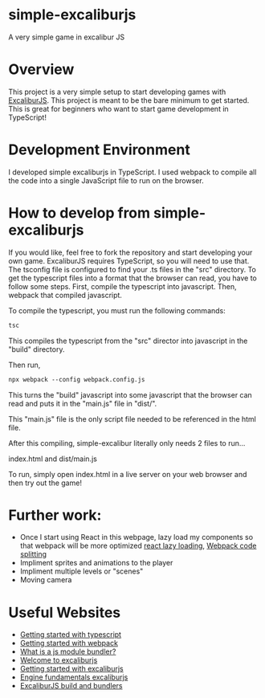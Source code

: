 # simple-excaliburjs
A very simple game in excalibur JS

# Overview
This project is a very simple setup to start developing games with [ExcaliburJS](https://excaliburjs.com/). This project is meant to be the bare minimum to get started. This is great for beginners who want to start game development in TypeScript!

# Development Environment
I developed simple excaliburjs in TypeScript. I used webpack to compile all the code into a single JavaScript file to run on the browser. 

# How to develop from simple-excaliburjs
If you would like, feel free to fork the repository and start developing your own game. ExcaliburJS requires TypeScript, so you will need to use that. The tsconfig file is configured to find your .ts files in the "src" directory. To get the typescript files into a format that the browser can read, you have to follow some steps. First, compile the typescript into javascript. Then, webpack that compiled javascript.

To compile the typescript, you must run the following commands:
```ps
tsc
```
This compiles the typescript from the "src" director into javascript in the "build" directory. 

Then run,
```ps
npx webpack --config webpack.config.js
```
This turns the "build" javascript into some javascript that the browser can read and puts it in the "main.js" file in "dist/". 

This "main.js" file is the only script file needed to be referenced in the html file. 

After this compiling, simple-excalibur literally only needs 2 files to run... 

index.html and dist/main.js

To run, simply open index.html in a live server on your web browser and then try out the game!

# Further work:
- Once I start using React in this webpage, lazy load my components so that webpack will be more optimized [react lazy loading](https://react.dev/reference/react/lazy#suspense-for-code-splitting), [Webpack code splitting](https://webpack.js.org/guides/code-splitting/)
- Impliment sprites and animations to the player
- Impliment multiple levels or "scenes"
- Moving camera

# Useful Websites
- [Getting started with typescript](https://www.w3schools.com/typescript/typescript_getstarted.php)
- [Getting started with webpack](https://webpack.js.org/guides/getting-started)
- [What is a js module bundler?](https://snipcart.com/blog/javascript-module-bundler)
- [Welcome to excaliburjs](https://excaliburjs.com/docs/)
- [Getting started with excaliburjs](https://excaliburjs.com/docs/getting-started/)
- [Engine fundamentals excaliburjs](https://excaliburjs.com/docs/engine/)
- [ExcaliburJS build and bundlers](https://excaliburjs.com/docs/bundlers/)

